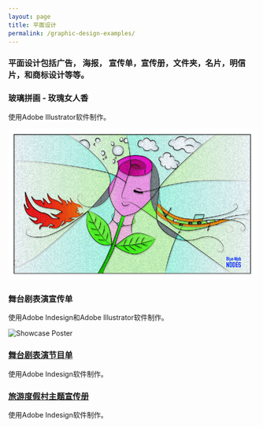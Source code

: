 ```yaml
---
layout: page
title: 平面设计
permalink: /graphic-design-examples/
---
```


### 平面设计包括广告， 海报， 宣传单，宣传册，文件夹，名片，明信片，和商标设计等等。

### 玻璃拼画 - 玫瑰女人香

使用Adobe Illustrator软件制作。

![Rose Woman](/images/roseWoman1.jpg "Rose Woman")

### 舞台剧表演宣传单

使用Adobe Indesign和Adobe Illustrator软件制作。

![Showcase Poster](/images/artsShow2017Flyer8.5x11.jpg "Showcase Poster")

### [舞台剧表演节目单](http://www.thearcjslc.org/sites/default/files/2019-08/artsShowProgram2019.pdf)

使用Adobe Indesign软件制作。

### [旅游度假村主题宣传册](http://www.thearcjslc.org/sites/default/files/2019-08/dpBooklet2019.pdf)

使用Adobe Indesign软件制作。
